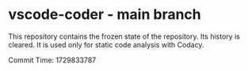 # vscode-coder - main branch

This repository contains the frozen state of the repository.
Its history is cleared. It is used only for static code
analysis with Codacy.

Commit Time: 1729833787